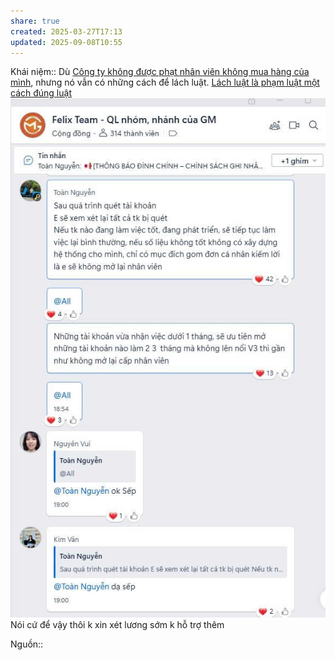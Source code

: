 ```yaml
---
share: true
created: 2025-03-27T17:13
updated: 2025-09-08T10:55
---
```

Khái niệm:: 
Dù [Công ty không được phạt nhân viên không mua hàng của mình](../../T%C3%ACnh%20h%C3%ACnh%20%E1%BB%9F%20Vi%E1%BB%87t%20Nam/Lu%E1%BA%ADt,%20qu%E1%BA%A3n%20l%C3%BD%20nh%C3%A0%20n%C6%B0%E1%BB%9Bc/C%C3%B4ng%20ty%20kh%C3%B4ng%20%C4%91%C6%B0%E1%BB%A3c%20ph%E1%BA%A1t%20nh%C3%A2n%20vi%C3%AAn%20kh%C3%B4ng%20mua%20h%C3%A0ng%20c%E1%BB%A7a%20m%C3%ACnh.md), nhưng nó vẫn có những cách để lách luật. [Lách luật là phạm luật một cách đúng luật](../../../%E2%9A%A1Hi%E1%BB%83u%20bi%E1%BA%BFt%20s%C3%A2u/%C4%90%E1%BA%A1o%20%C4%91%E1%BB%A9c,%20ph%C3%A1p%20lu%E1%BA%ADt/Lu%E1%BA%ADt,%20nh%C3%A0%20n%C6%B0%E1%BB%9Bc/L%C3%A1ch%20lu%E1%BA%ADt%20l%C3%A0%20ph%E1%BA%A1m%20lu%E1%BA%ADt%20m%E1%BB%99t%20c%C3%A1ch%20%C4%91%C3%BAng%20lu%E1%BA%ADt.md)
![Pasted image 20250723161741.png](../../../assets/attachments/Pasted%20image%2020250723161741.png)
Nói cứ để vậy thôi k xin xét lương sớm k hỗ trợ thêm

Nguồn:: 
